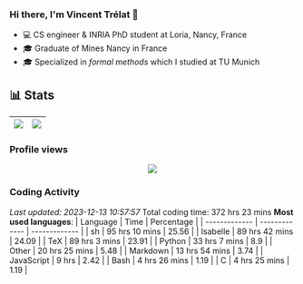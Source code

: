 ### Hi there, I'm Vincent Trélat 👋

-   💻 CS engineer & INRIA PhD student at Loria, Nancy, France
-   🎓 Graduate of Mines Nancy in France
-   🎓 Specialized in _formal methods_ which I studied at TU Munich

## 📊 **Stats**

| <img align="center" src="https://readme-stats.clckblog.space/api?username=VTrelat&show_icons=true&include_all_commits=true&theme=tokyonight&hide_border=true" /> | <img align="center" src="https://readme-stats.clckblog.space/api/top-langs/?username=VTrelat&layout=compact&theme=tokyonight&hide_border=true" /> |
| ---------------------------------------------------------------------------------------------------------------------------------------------------------------- | ------------------------------------------------------------------------------------------------------------------------------------------------- |

### Profile views

<p align="center">
 <img src="https://profile-counter.glitch.me/VTrelat/count.svg" />
</p>

<!--automations-->
### Coding Activity
_Last updated: 2023-12-13 10:57:57_
Total coding time: 372 hrs 23 mins
**Most used languages**:
| Language | Time | Percentage |
| ------------- | ------------- | ------------- |
| sh | 95 hrs 10 mins | 25.56 |
| Isabelle | 89 hrs 42 mins | 24.09 |
| TeX | 89 hrs 3 mins | 23.91 |
| Python | 33 hrs 7 mins | 8.9 |
| Other | 20 hrs 25 mins | 5.48 |
| Markdown | 13 hrs 54 mins | 3.74 |
| JavaScript | 9 hrs | 2.42 |
| Bash | 4 hrs 26 mins | 1.19 |
| C | 4 hrs 25 mins | 1.19 |

